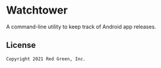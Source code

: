 # Watchtower

A command-line utility to keep track of Android app releases.

## License

```
Copyright 2021 Red Green, Inc.
```
